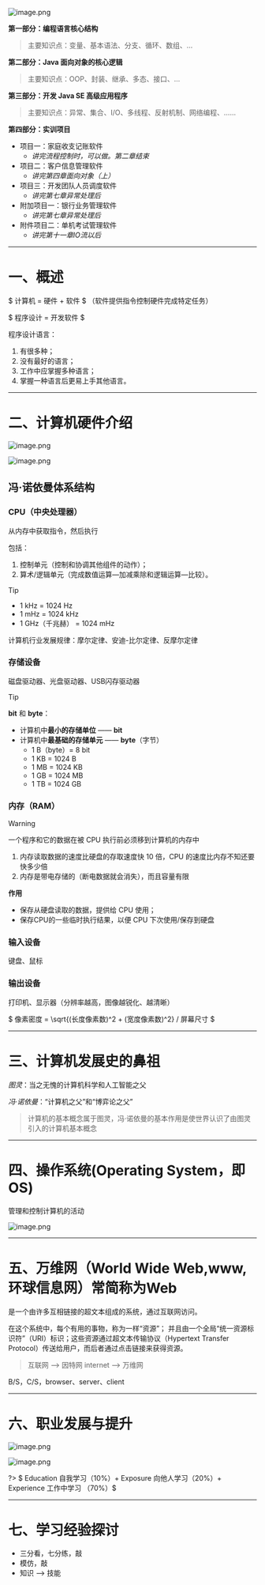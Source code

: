 ![image.png](http://cdn.gxmnzl.xyz/img/SE0001.png) 

**第一部分：编程语言核心结构**

> 主要知识点：变量、基本语法、分支、循环、数组、… 

**第二部分：Java 面向对象的核心逻辑**  

> 主要知识点：OOP、封装、继承、多态、接口、… 

**第三部分：开发 Java SE 高级应用程序**  

> 主要知识点：异常、集合、I/O、多线程、反射机制、网络编程、…… 

**第四部分：实训项目**   

- 项目一：家庭收支记账软件
  - *讲完流程控制时，可以做。第二章结束*
- 项目二：客户信息管理软件
  - *讲完第四章面向对象（上）*
- 项目三：开发团队人员调度软件
  - *讲完第七章异常处理后*   
- 附加项目一：银行业务管理软件
  -  *讲完第七章异常处理后*
- 附件项目二：单机考试管理软件 
  - *讲完第十一章IO流以后*

---

# 
# **一、概述**

$ 计算机 = 硬件 + 软件 $ （软件提供指令控制硬件完成特定任务）

$ 程序设计 = 开发软件 $

程序设计语言：
  1. 有很多种；  
  2. 没有最好的语言；  
  3. 工作中应掌握多种语言；  
  4. 掌握一种语言后更易上手其他语言。  

---
# **二、计算机硬件介绍**

![image.png](http://cdn.gxmnzl.xyz/img/SE0002.png)

![image.png](http://cdn.gxmnzl.xyz/img/SE0003.png)

## 冯·诺依曼体系结构
	
### CPU（中央处理器）

从内存中获取指令，然后执行

包括：  
1. 控制单元（控制和协调其他组件的动作）；  
2. 算术/逻辑单元（完成数值运算—加减乘除和逻辑运算—比较）。  

> [!TIP]
> - 1 kHz = 1024 Hz
> - 1 mHz = 1024 kHz
> - 1 GHz（千兆赫） = 1024 mHz

计算机行业发展规律：摩尔定律、安迪-比尔定律、反摩尔定律
		
### 存储设备

磁盘驱动器、光盘驱动器、USB闪存驱动器  

> [!TIP]
> **bit** 和 **byte**：
> - 计算机中**最小的存储单位** —— **bit**  
> - 计算机中**最基础的存储单元** —— **byte**（字节）    
>   - 1 B（byte）= 8 bit
>   - 1 KB = 1024 B
>   - 1 MB = 1024 KB
>   - 1 GB = 1024 MB
>   - 1 TB = 1024 GB


### 内存（RAM）

> [!WARNING]
> 一个程序和它的数据在被 CPU 执行前必须移到计算机的内存中  

1. 内存读取数据的速度比硬盘的存取速度快 10 倍，CPU 的速度比内存不知还要快多少倍
2. 内存是带电存储的（断电数据就会消失），而且容量有限  


**作用**
- 保存从硬盘读取的数据，提供给 CPU 使用；
- 保存CPU的一些临时执行结果，以便 CPU 下次使用/保存到硬盘

### 输入设备

键盘、鼠标  

### 输出设备

打印机、显示器（分辨率越高，图像越锐化、越清晰）  

$ 像素密度 = \sqrt{(长度像素数)^2 + (宽度像素数)^2} / 屏幕尺寸 $

---
# **三、计算机发展史的鼻祖**

*图灵*：当之无愧的计算机科学和人工智能之父  

*冯·诺依曼*：“计算机之父”和“博弈论之父”  

> 计算机的基本概念属于图灵，冯·诺依曼的基本作用是使世界认识了由图灵引入的计算机基本概念

---
# **四、操作系统(Operating System，即OS)**

管理和控制计算机的活动 

![image.png](http://cdn.gxmnzl.xyz/img/SE0004.png)

---
# **五、万维网（World Wide Web,www,环球信息网）常简称为Web**

是一个由许多互相链接的超文本组成的系统，通过互联网访问。  

在这个系统中，每个有用的事物，称为一样“资源”；
并且由一个全局“统一资源标识符”（URI）标识；这些资源通过超文本传输协议（Hypertext Transfer Protocol）传送给用户，而后者通过点击链接来获得资源。 

> 互联网 --> 因特网 internet --> 万维网    

B/S，C/S，browser、server、client

---
# **六、职业发展与提升**

![image.png](http://cdn.gxmnzl.xyz/img/SE0005.png)

![image.png](http://cdn.gxmnzl.xyz/img/SE0006.png)   


?> $ Education 自我学习（10\%）+ Exposure 向他人学习（20\%）+ Experience 工作中学习 （70\%）$

---
# **七、学习经验探讨**

- 三分看，七分练，敲  
- 模仿，敲  
- 知识 --> 技能


